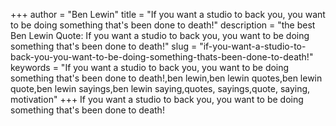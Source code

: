 +++
author = "Ben Lewin"
title = "If you want a studio to back you, you want to be doing something that's been done to death!"
description = "the best Ben Lewin Quote: If you want a studio to back you, you want to be doing something that's been done to death!"
slug = "if-you-want-a-studio-to-back-you-you-want-to-be-doing-something-thats-been-done-to-death!"
keywords = "If you want a studio to back you, you want to be doing something that's been done to death!,ben lewin,ben lewin quotes,ben lewin quote,ben lewin sayings,ben lewin saying,quotes, sayings,quote, saying, motivation"
+++
If you want a studio to back you, you want to be doing something that's been done to death!
